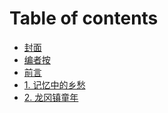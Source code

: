 # Table of contents

* [封面](README.md)
* [编者按](bian-zhe-an.md)
* [前言](<README (1).md>)
* [1. 记忆中的乡愁](1.-ji-yi-zhong-de-xiang-chou.md)
* [2. 龙冈镇童年](2.-long-gang-zhen-tong-nian.md)
